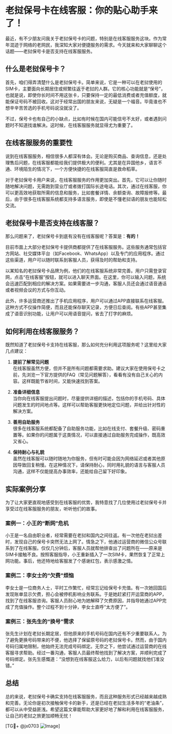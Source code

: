 # 老挝保号卡在线客服：你的贴心助手来了！

最近，有不少朋友问我关于老挝保号卡的问题，特别是在线客服服务这块。作为常年混迹于网络的老网民，我深知大家对便捷服务的需求。今天就来和大家聊聊这个话题——老挝保号卡是否支持在线客服服务。

## 什么是老挝保号卡？

首先，咱们得弄清楚什么是老挝保号卡。简单来说，它是一种可以在老挝使用的SIM卡，主要面向长期居住或频繁往返于老挝的人群。它的核心功能就是“保号”，也就是说，即使你长时间不用这张卡，只要保持一定的最低消费或者充值额度，就能保证号码不被回收。这对于经常出国的朋友来说，无疑是一个福音。毕竟谁也不想辛辛苦苦选的手机号码说没就没了。

不过，保号卡也有自己的小缺点，比如有时候在国内可能信号不太好，或者遇到问题时不知道找谁解决。这时候，在线客服服务就显得尤为重要了。

## 在线客服服务的重要性

说到在线客服服务，相信很多人都深有体会。无论是购买商品、查询信息，还是处理售后问题，在线客服都能给我们提供极大的便利。尤其是在异国他乡，语言不通、环境陌生的情况下，一个方便快捷的在线客服简直是救命稻草。

对于老挝保号卡用户来说，在线客服服务的作用更加突出。首先，它可以让你随时随地解决问题，无需跑到营业厅或者拨打国际长途电话。其次，通过在线客服，你可以更高效地获取所需的信息和服务，比如套餐详情、余额查询、故障报修等。最后，由于很多在线客服系统都支持多语言服务，即使是不懂老挝语的朋友也能轻松交流。

## 老挝保号卡是否支持在线客服？

那么问题来了，老挝保号卡到底有没有在线客服呢？答案是：**有的！**

目前市面上大部分老挝保号卡提供商都提供了在线客服服务。这些服务通常包括官方网站、社交媒体平台（如Facebook、WhatsApp）以及专门的应用程序。通过这些渠道，用户可以随时联系到客服人员，获得及时的帮助和支持。

以某知名的老挝保号卡品牌为例，他们的在线客服系统非常完善。用户只需登录官网，点击“在线客服”按钮，就可以进入聊天界面。在这里，你可以输入问题，系统会迅速匹配到相应的解决方案。如果需要进一步沟通，客服人员还会通过语音通话或者视频会议的方式与你互动。

此外，许多运营商还推出了手机应用程序，用户可以通过APP直接联系在线客服。这种方式不仅操作简便，而且还能保存聊天记录，方便日后查阅。有些APP甚至集成了语音识别功能，让用户可以用语音提问，省去了打字的麻烦。

## 如何利用在线客服服务？

既然知道了老挝保号卡支持在线客服，那么如何充分利用这项服务呢？这里给大家几点建议：

1. **提前了解常见问题**  
   在线客服虽然方便，但并不是所有问题都需要求助。建议大家在使用保号卡之前，先浏览一下官方提供的FAQ（常见问题解答），看看有没有自己关心的内容。这样既能节省时间，又能快速找到答案。

2. **准备详细信息**  
   当你向在线客服提出问题时，尽量提供详细的描述，包括你的手机号码、具体问题发生的时间地点等。这样可以帮助客服更快地定位问题，并给出针对性的解决方案。

3. **善用自助服务**  
   很多在线客服系统都配备了自助服务功能，比如在线支付、套餐升级、密码重置等。如果你的问题属于这类情况，可以直接通过自助服务完成操作，既高效又省心。

4. **保持耐心与礼貌**  
   虽然在线客服可以随时随地为你服务，但有时可能会因为网络延迟或者其他原因导致回复稍慢。在这种情况下，请保持耐心，同时用礼貌的语言与客服人员沟通，这样不仅能提高办事效率，还能给自己留下好印象。

## 实际案例分享

为了让大家更直观地感受到在线客服的优势，我特意找了几位使用过老挝保号卡并享受过在线客服服务的朋友，听听他们的故事。

### 案例一：小王的“断网”危机  
小王是一名自由职业者，经常需要在老挝和国内之间往返。有一次他在老挝出差时，发现自己的保号卡突然无法上网了。情急之下，他通过运营商的微信公众号联系到了在线客服。仅仅几分钟后，客服人员就帮他排查出了问题所在——原来是SIM卡接触不良。按照客服指导，小王重新插入了一次SIM卡，果然恢复了正常上网功能。事后，他还特地给客服发了个感谢红包，表示感激之情。

### 案例二：李女士的“欠费”烦恼  
李女士是一位商务人士，平时工作繁忙，经常忘记给保号卡充值。有一次她回国后发现账单显示欠费，担心会被停机影响业务联系。于是她赶紧打开运营商的APP，找到了在线客服咨询。客服人员耐心地为她解释了欠费原因，并指导她通过APP完成了充值操作。整个过程不到十分钟，李女士直呼“太方便了”。

### 案例三：张先生的“换号”需求  
张先生计划在老挝长期定居，但他原来的手机号码在国内还有不少重要联系人。为了避免更换号码带来的不便，他选择了保留原号码的老挝保号卡。然而，由于国内号码归属地限制，他始终无法完成号码绑定。无奈之下，他尝试通过运营商的在线客服寻求帮助。经过一番沟通，客服人员最终帮他找到了解决方案，并顺利完成了号码绑定。张先生感慨道：“没想到在线客服这么给力，以后有问题就找他们准没错。”

## 总结

总的来说，老挝保号卡确实支持在线客服服务，而且这种服务形式已经越来越成熟和完善。无论你是初次接触保号卡的新手，还是已经在老挝生活多年的“老油条”，都可以从中受益匪浅。希望这篇文章能帮助大家更好地了解和利用在线客服服务，让自己的老挝之旅更加顺畅无忧！

[TG💪+ @jx0703 ![Image](https://github.com/user-attachments/assets/dbca1d08-cadb-493c-b0ec-ad6f7a83f270)]